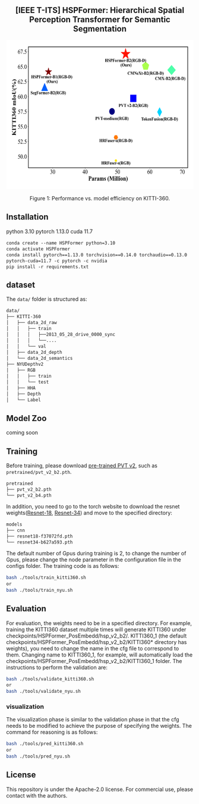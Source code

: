 <div align="center"> 

## [IEEE T-ITS] HSPFormer: Hierarchical Spatial Perception Transformer for Semantic Segmentation

</div>

<div align="center">
  <img src="./resources/image.png" height="400">
</div>
<p align="center">
  Figure 1: Performance vs. model efficiency on KITTI-360.
</p>



## Installation
python 3.10
pytorch 1.13.0
cuda 11.7

```text
conda create --name HSPFormer python=3.10
conda activate HSPFormer
conda install pytorch==1.13.0 torchvision==0.14.0 torchaudio==0.13.0 pytorch-cuda=11.7 -c pytorch -c nvidia
pip install -r requirements.txt
```

## dataset

The `data/` folder is structured as:
```text
data/
├── KITTI-360
│   ├── data_2d_raw
│   │   ├── train
│   │   │   ├──2013_05_28_drive_0000_sync
│   │   │   └──....
│   │   └── val
│   ├── data_2d_depth
│   └── data_2d_semantics
├── NYUDepthv2
│   ├── RGB
│   │   ├── train
│   │   └── test
│   ├── HHA
│   ├── Depth
│   └── Label
```

## Model Zoo

coming soon

## Training

Before training, please download [pre-trained PVT v2](https://github.com/whai362/PVT/tree/v2/classification), such as `pretrained/pvt_v2_b2.pth`.

```text
pretrained
├── pvt_v2_b2.pth
└── pvt_v2_b4.pth
```

In addition, you need to go to the torch website to download the resnet weights([Resnet-18](https://download.pytorch.org/models/resnet18-f37072fd.pth), [Resnet-34](https://download.pytorch.org/models/resnet34-b627a593.pth)) and move to the specified directory:

```text
models
├── cnn
├── resnet18-f37072fd.pth
└── resnet34-b627a593.pth
```

The default number of Gpus during training is 2, to change the number of Gpus, please change the node parameter in the configuration file in the configs folder. The training code is as follows:  

```bash
bash ./tools/train_kitti360.sh 
or
bash ./tools/train_nyu.sh 
```


## Evaluation
For evaluation, the weights need to be in a specified directory. For example, training the KITTI360 dataset multiple times will generate KITTI360 under checkpoints/HSPFormer_PosEmbedd/hsp_v2_b2/. KITTI360_1 (the default checkpoints/HSPFormer_PosEmbedd/hsp_v2_b2/KITTI360* directory has weights), you need to change the name in the cfg file to correspond to them. Changing name to KITTI360_1, for example, will automatically load the checkpoints/HSPFormer_PosEmbedd/hsp_v2_b2/KITTI360_1 folder. The instructions to perform the validation are:

```bash
bash ./tools/validate_kitti360.sh 
or
bash ./tools/validate_nyu.sh 
```

### visualization

The visualization phase is similar to the validation phase in that the cfg needs to be modified to achieve the purpose of specifying the weights. The command for reasoning is as follows:

```bash
bash ./tools/pred_kitti360.sh 
or
bash ./tools/pred_nyu.sh 
```

<!-- ## Acknowledgements
Thanks for the public repositories:
- [Pytorch Lightning](https://lightning.ai/docs/pytorch/stable)
- [DELIVER](https://github.com/jamycheung/DELIVER) -->

## License

This repository is under the Apache-2.0 license. For commercial use, please contact with the authors.
